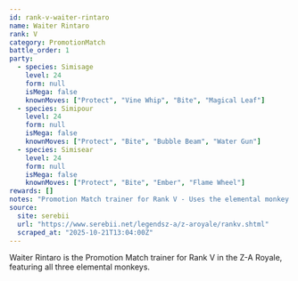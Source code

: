 ```yaml
---
id: rank-v-waiter-rintaro
name: Waiter Rintaro
rank: V
category: PromotionMatch
battle_order: 1
party:
  - species: Simisage
    level: 24
    form: null
    isMega: false
    knownMoves: ["Protect", "Vine Whip", "Bite", "Magical Leaf"]
  - species: Simipour
    level: 24
    form: null
    isMega: false
    knownMoves: ["Protect", "Bite", "Bubble Beam", "Water Gun"]
  - species: Simisear
    level: 24
    form: null
    isMega: false
    knownMoves: ["Protect", "Bite", "Ember", "Flame Wheel"]
rewards: []
notes: "Promotion Match trainer for Rank V - Uses the elemental monkey trio with Protect as Plus Move"
source:
  site: serebii
  url: "https://www.serebii.net/legendsz-a/z-aroyale/rankv.shtml"
  scraped_at: "2025-10-21T13:04:00Z"
---
```


Waiter Rintaro is the Promotion Match trainer for Rank V in the Z-A Royale, featuring all three elemental monkeys.
